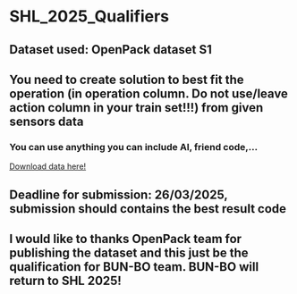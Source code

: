 # SHL_2025_Qualifiers
## Dataset used: OpenPack dataset S1
## You need to create solution to best fit the operation (in operation column. Do not use/leave action column in your train set!!!) from given sensors  data
### You can use anything you can include AI, friend code,...
[Download data here!](https://github.com/Khanghcmut/SHL_2025_Qualifiers/raw/main/Data.zip)
## Deadline for submission: 26/03/2025, submission should contains the best result code
## I would like to thanks OpenPack team for publishing the dataset and this just be the qualification for BUN-BO team. BUN-BO will return to SHL 2025!
